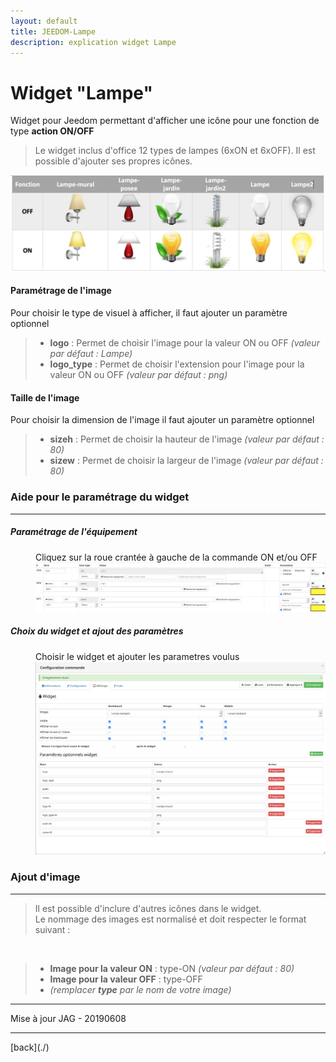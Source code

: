 ```yaml
---
layout: default
title: JEEDOM-Lampe
description: explication widget Lampe
---
```


# Widget "Lampe" 

Widget pour Jeedom permettant d'afficher une icône pour une fonction de type <b>action ON/OFF</b>
<blockquote>
Le widget inclus d'office 12 types de lampes (6xON et 6xOFF). Il est possible d'ajouter ses propres icônes.
</blockquote>

<p><img src="Img/JEEDOM-Lampe-Visuel.png" alt="Visuels" /></p>


<h4 id="Logo">Paramétrage de l'image</h4>
Pour choisir le type de visuel à afficher, il faut ajouter un paramètre optionnel<br/>
<blockquote>
    <ul>
        <li><b>logo</b> : Permet de choisir l'image pour la valeur ON ou OFF <i>(valeur par défaut : Lampe)</i></li>
        <li><b>logo_type</b> : Permet de choisir l'extension pour l'image pour la valeur ON ou OFF <i>(valeur par défaut : png)</i></li>
</ul>
</blockquote>


<h4 id="TaIlle">Taille de l'image</h4>
Pour choisir la dimension de l'image il faut ajouter un paramètre optionnel<br/>
<blockquote>
    <ul>
        <li><b>sizeh</b> : Permet de choisir la hauteur de l'image <i>(valeur par défaut : 80)</i></li>
        <li><b>sizew</b> : Permet de choisir la largeur de l'image <i>(valeur par défaut : 80)</i></li>
</ul>
</blockquote>

<h3 id="Aide Paramétrage">Aide pour le paramétrage du widget</h3>
<hr />
<h5 id="header-5">Paramétrage de l'équipement</h5>
<dl>
<dd>Cliquez sur la roue crantée à gauche de la commande ON et/ou OFF<br/>
    <img src="Img/JEEDOM-Lampe-Acces.png" alt="Access"/>
</dd>
</dl>

<h5 id="header-5">Choix du widget et ajout des paramètres</h5>
<dl>
<dd>Choisir le widget et ajouter les parametres voulus<br/>
    <img src="Img/JEEDOM-Lampe-Configuration.png" alt="Configuration"/>
</dd>
</dl>
<h3 id="Add img">Ajout d'image</h3>
<hr />
<blockquote>
Il est possible d'inclure d'autres icônes dans le widget.<br/>
Le nommage des images est normalisé et doit respecter le format suivant :
</blockquote>
<br/>

<blockquote>
    <ul>
        <li><b>Image pour la valeur ON</b> : type-ON <i>(valeur par défaut : 80)</i></li>
        <li><b>Image pour la valeur OFF</b> : type-OFF</li>
        <li> <i>(remplacer <b>type</b> par le nom de votre image)</i></li>
</ul>
</blockquote>
<hr />
<dl>
<dt>Mise à jour JAG - 20190608</dt>
</dl>
<hr />
[back](./)